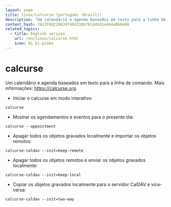 ```yaml
---
layout: page
title: linux/calcurse (português (Brasil))
description: "Um calendário e agenda baseados em texto para a linha de comando."
content_hash: 7613f68229839749d238b761d4581ade4a0b8e80
related_topics:
  - title: English version
    url: /en/linux/calcurse.html
    icon: bi bi-globe
---
```

# calcurse

Um calendário e agenda baseados em texto para a linha de comando.
Mais informações: <https://calcurse.org>.

- Iniciar o calcurse em modo interativo:

`calcurse`

- Mostrar os agendamentos e eventos para o presente dia:

`calcurse --appointment`

- Apagar todos os objetos gravados localmente e importar os objetos remotos:

`calcurse-caldav --init=keep-remote`

- Apagar todos os objetos remotos e enviar os objetos gravados localmente:

`calcurse-caldav --init=keep-local`

- Copiar os objetos gravados localmente para o servidor CalDAV e vice-versa:

`calcurse-caldav --init=two-way`
